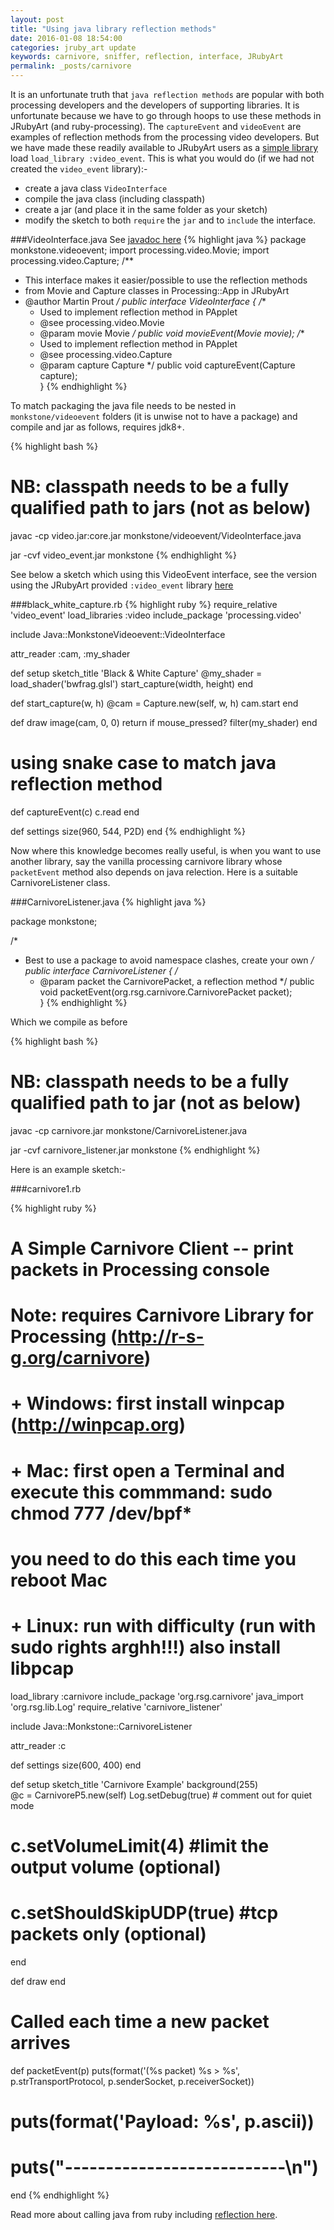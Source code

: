 ```yaml
---
layout: post
title: "Using java library reflection methods"
date: 2016-01-08 18:54:00
categories: jruby_art update
keywords: carnivore, sniffer, reflection, interface, JRubyArt
permalink: _posts/carnivore
---
```


It is an unfortunate truth that `java reflection methods` are popular with both processing developers and the developers of supporting libraries. It is unfortunate because we have to go through hoops to use these methods in JRubyArt (and ruby-processing). The `captureEvent` and `videoEvent` are examples of reflection methods from the processing video developers. But we have made these readily available to JRubyArt users as a [simple library][library] load `load_library :video_event`. This is what you would do (if we had not created the `video_event` library):-

- create a java class `VideoInterface`
- compile the java class (including classpath)
- create a jar (and place it in the same folder as your sketch)
- modify the sketch to both `require` the `jar` and to `include` the interface. 

###VideoInterface.java
See [javadoc here][video]
{% highlight java %}
package monkstone.videoevent;
import processing.video.Movie;
import processing.video.Capture;
/**
 * This interface makes it easier/possible to use the reflection methods
 * from Movie and Capture classes in Processing::App in JRubyArt
 * @author Martin Prout
 */
public interface VideoInterface {
    /**
     * Used to implement reflection method in PApplet
     * @see processing.video.Movie
     * @param movie Movie
     */
    public void movieEvent(Movie movie);
    /**
     * Used to implement reflection method in PApplet
     * @see processing.video.Capture
     * @param capture Capture
     */
    public void captureEvent(Capture capture);    
}
{% endhighlight %}

To match packaging the java file needs to be nested in `monkstone/videoevent` folders (it is unwise not to have a package) and compile and jar as follows, requires jdk8+.

{% highlight bash %}
# NB: classpath needs to be a fully qualified path to jars (not as below)
javac -cp video.jar:core.jar monkstone/videoevent/VideoInterface.java

jar -cvf video_event.jar monkstone
{% endhighlight %}

See below a sketch which using this VideoEvent interface, see the version using the JRubyArt provided `:video_event` library [here][bw]

###black_white_capture.rb
{% highlight ruby %}
require_relative 'video_event'
load_libraries :video
include_package 'processing.video'

include Java::MonkstoneVideoevent::VideoInterface

attr_reader :cam, :my_shader

def setup
  sketch_title 'Black & White Capture'
  @my_shader = load_shader('bwfrag.glsl')
  start_capture(width, height)
end

def start_capture(w, h)
  @cam = Capture.new(self, w, h)
  cam.start
end

def draw
  image(cam, 0, 0)
  return if mouse_pressed?
  filter(my_shader)
end

# using snake case to match java reflection method
def captureEvent(c)
  c.read
end

def settings
  size(960, 544, P2D)
end
{% endhighlight %}

Now where this knowledge becomes really useful, is when you want to use another library, say the vanilla processing carnivore library whose `packetEvent` method also depends on java relection. Here is a suitable CarnivoreListener class.

###CarnivoreListener.java
{% highlight java %}

package monkstone;

/*
* Best to use a package to avoid namespace clashes, create your own
*/
public interface CarnivoreListener {
  /*
  * @param packet the CarnivorePacket, a reflection method
  */
  public void packetEvent(org.rsg.carnivore.CarnivorePacket packet);  
}
{% endhighlight %}

Which we compile as before

{% highlight bash %}
# NB: classpath needs to be a fully qualified path to jar (not as below)
javac -cp carnivore.jar monkstone/CarnivoreListener.java

jar -cvf carnivore_listener.jar monkstone
{% endhighlight %}

Here is an example sketch:-

###carnivore1.rb

{% highlight ruby %}
# A Simple Carnivore Client -- print packets in Processing console
#
# Note: requires Carnivore Library for Processing (http://r-s-g.org/carnivore)
#
# + Windows:  first install winpcap (http://winpcap.org)
# + Mac:      first open a Terminal and execute this commmand: sudo chmod 777 /dev/bpf*
#             you need to do this each time you reboot Mac
# + Linux:    run with difficulty (run with sudo rights arghh!!!) also install libpcap 

load_library :carnivore
include_package 'org.rsg.carnivore'
java_import 'org.rsg.lib.Log'
require_relative 'carnivore_listener'

include Java::Monkstone::CarnivoreListener

attr_reader :c

def settings
  size(600, 400)
end

def setup
  sketch_title 'Carnivore Example'
  background(255)  
  @c = CarnivoreP5.new(self)
  Log.setDebug(true) # comment out for quiet mode
  # c.setVolumeLimit(4) #limit the output volume (optional)
  # c.setShouldSkipUDP(true) #tcp packets only (optional)
end

def draw
end

# Called each time a new packet arrives
def packetEvent(p)
  puts(format('(%s packet) %s > %s', p.strTransportProtocol, p.senderSocket, p.receiverSocket))
  # puts(format('Payload: %s', p.ascii))
  # puts("---------------------------\n")
end
{% endhighlight %}

Read more about calling java from ruby including [reflection here][reflection].

[video]:http://ruby-processing.github.io/JRubyArt/monkstone/videoevent/VideoInterface.html
[library]:https://github.com/ruby-processing/JRubyArt/blob/master/library/video_event/video_event.rb
[reflection]:https://github.com/jruby/jruby/wiki/CallingJavaFromJRuby
[bw]:https://github.com/ruby-processing/samples4ruby-processing3/blob/master/processing_app/library/video/capture/black_white_capture.rb
